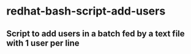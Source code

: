 # redhat-bash-script-add-users
## Script to add users in a batch fed by a text file with 1 user per line
